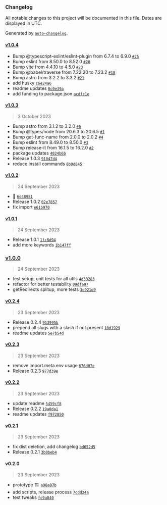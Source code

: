 ### Changelog

All notable changes to this project will be documented in this file. Dates are displayed in UTC.

Generated by [`auto-changelog`](https://github.com/CookPete/auto-changelog).

#### [v1.0.4](https://github.com/kremalicious/astro-redirect-from/compare/v1.0.3...v1.0.4)

- Bump @typescript-eslint/eslint-plugin from 6.7.4 to 6.9.0 [`#25`](https://github.com/kremalicious/astro-redirect-from/pull/25)
- Bump eslint from 8.50.0 to 8.52.0 [`#20`](https://github.com/kremalicious/astro-redirect-from/pull/20)
- Bump vite from 4.4.10 to 4.5.0 [`#23`](https://github.com/kremalicious/astro-redirect-from/pull/23)
- Bump @babel/traverse from 7.22.20 to 7.23.2 [`#18`](https://github.com/kremalicious/astro-redirect-from/pull/18)
- Bump astro from 3.2.2 to 3.3.2 [`#21`](https://github.com/kremalicious/astro-redirect-from/pull/21)
- add husky [`c6e24a6`](https://github.com/kremalicious/astro-redirect-from/commit/c6e24a6120749c3133c0387b585819d0069a9eb8)
- readme updates [`0c0e39a`](https://github.com/kremalicious/astro-redirect-from/commit/0c0e39a93211a39ca729ae9a13cb19f3da2ddca9)
- add funding to package.json [`acdfc1e`](https://github.com/kremalicious/astro-redirect-from/commit/acdfc1e732578efebd868fb6cf4f948f74f8958b)

#### [v1.0.3](https://github.com/kremalicious/astro-redirect-from/compare/v1.0.2...v1.0.3)

> 3 October 2023

- Bump astro from 3.1.2 to 3.2.0 [`#6`](https://github.com/kremalicious/astro-redirect-from/pull/6)
- Bump @types/node from 20.6.3 to 20.6.5 [`#1`](https://github.com/kremalicious/astro-redirect-from/pull/1)
- Bump get-func-name from 2.0.0 to 2.0.2 [`#4`](https://github.com/kremalicious/astro-redirect-from/pull/4)
- Bump eslint from 8.49.0 to 8.50.0 [`#3`](https://github.com/kremalicious/astro-redirect-from/pull/3)
- Bump release-it from 16.1.5 to 16.2.0 [`#2`](https://github.com/kremalicious/astro-redirect-from/pull/2)
- package updates [`4024b6b`](https://github.com/kremalicious/astro-redirect-from/commit/4024b6bc584c15ad37f80b678421ef5bb29fc8ea)
- Release 1.0.3 [`91047d4`](https://github.com/kremalicious/astro-redirect-from/commit/91047d4f92665678f20bafadae4f87d646ae20c9)
- reduce install commands [`8b9d845`](https://github.com/kremalicious/astro-redirect-from/commit/8b9d845266fee8561e0d379d47e380037d1b31a1)

#### [v1.0.2](https://github.com/kremalicious/astro-redirect-from/compare/v1.0.1...v1.0.2)

> 24 September 2023

- 💯 [`6d48981`](https://github.com/kremalicious/astro-redirect-from/commit/6d4898173a01c13f659ebc85c7ab4e1b09ae20e8)
- Release 1.0.2 [`02e7857`](https://github.com/kremalicious/astro-redirect-from/commit/02e785782c458cbd354b22ed64bae7866d11dbbb)
- fix import [`e61b970`](https://github.com/kremalicious/astro-redirect-from/commit/e61b970fc22bba842b879c2e24fe8180c37fa452)

#### [v1.0.1](https://github.com/kremalicious/astro-redirect-from/compare/v1.0.0...v1.0.1)

> 24 September 2023

- Release 1.0.1 [`1fc8d94`](https://github.com/kremalicious/astro-redirect-from/commit/1fc8d9408461864edb2f50c962fa45e778c8ad2a)
- add more keywords [`1b147ff`](https://github.com/kremalicious/astro-redirect-from/commit/1b147ff277bb0c454797401aa4aad788710f5aae)

### [v1.0.0](https://github.com/kremalicious/astro-redirect-from/compare/v0.2.4...v1.0.0)

> 24 September 2023

- test setup, unit tests for all utils [`4d33283`](https://github.com/kremalicious/astro-redirect-from/commit/4d33283f9f15f7e829409c7b9b23fc02f3178683)
- refactor for better testability [`09dfa97`](https://github.com/kremalicious/astro-redirect-from/commit/09dfa97af9cd220245559f4ce6a5b012c8d99533)
- getRedirects splitup, more tests [`3d921d9`](https://github.com/kremalicious/astro-redirect-from/commit/3d921d93aab44a1f5e51bd4d665806c8db035c2d)

#### [v0.2.4](https://github.com/kremalicious/astro-redirect-from/compare/v0.2.3...v0.2.4)

> 23 September 2023

- Release 0.2.4 [`913995b`](https://github.com/kremalicious/astro-redirect-from/commit/913995ba04f839d2cac266754cf2029900145e25)
- prepend all slugs with a slash if not present [`10d1929`](https://github.com/kremalicious/astro-redirect-from/commit/10d192909c5690d1078f7169d6d05f33d196ac63)
- readme updates [`5e7b54d`](https://github.com/kremalicious/astro-redirect-from/commit/5e7b54d7811884fcd06515a5559b3659ba3c977c)

#### [v0.2.3](https://github.com/kremalicious/astro-redirect-from/compare/v0.2.2...v0.2.3)

> 23 September 2023

- remove import.meta.env usage [`676d07e`](https://github.com/kremalicious/astro-redirect-from/commit/676d07eacb80f7feaea5db1b99d9edf0319db518)
- Release 0.2.3 [`977d39e`](https://github.com/kremalicious/astro-redirect-from/commit/977d39e89733e6c3aab32f6cb69520fbe00c56df)

#### [v0.2.2](https://github.com/kremalicious/astro-redirect-from/compare/v0.2.1...v0.2.2)

> 23 September 2023

- update readme [`5459cf8`](https://github.com/kremalicious/astro-redirect-from/commit/5459cf89482c7b0853370ce92b0d9e1a9991c3b7)
- Release 0.2.2 [`19a0da1`](https://github.com/kremalicious/astro-redirect-from/commit/19a0da1204f1101de787825b685095175800f7e9)
- readme updates [`f972850`](https://github.com/kremalicious/astro-redirect-from/commit/f972850d9e0dda228090b695bd8491509191ac92)

#### [v0.2.1](https://github.com/kremalicious/astro-redirect-from/compare/v0.2.0...v0.2.1)

> 23 September 2023

- fix dist deletion, add changelog [`bd652d5`](https://github.com/kremalicious/astro-redirect-from/commit/bd652d5ef6ae62010c82bc100404a37f5a8068bb)
- Release 0.2.1 [`3b0beb4`](https://github.com/kremalicious/astro-redirect-from/commit/3b0beb47dfb6a99e8d00c1b6c93bc8c3574ad47e)

#### v0.2.0

> 23 September 2023

- prototype 🏗️ [`a98a07b`](https://github.com/kremalicious/astro-redirect-from/commit/a98a07be8c4fe031a911162384c7a2e6578319c4)
- add scripts, release process [`7cdd34a`](https://github.com/kremalicious/astro-redirect-from/commit/7cdd34a8057e4fa8347affc83eb51de8ffecb502)
- test tweaks [`fc9a840`](https://github.com/kremalicious/astro-redirect-from/commit/fc9a840094779b6a13d4481c8645f6f16b27090c)
